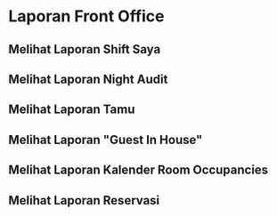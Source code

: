 # Laporan Front Office
## Melihat Laporan Shift Saya
## Melihat Laporan Night Audit
## Melihat Laporan Tamu
## Melihat Laporan "Guest In House"
## Melihat Laporan Kalender Room Occupancies
## Melihat Laporan Reservasi